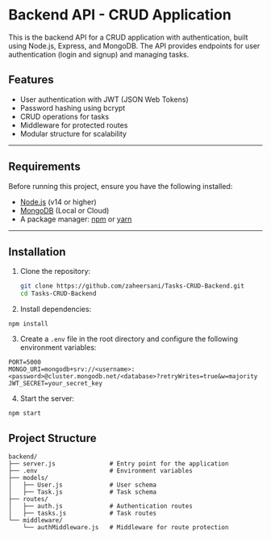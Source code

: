 # Backend API - CRUD Application

This is the backend API for a CRUD application with authentication, built using Node.js, Express, and MongoDB. The API provides endpoints for user authentication (login and signup) and managing tasks.

## Features

- User authentication with JWT (JSON Web Tokens)
- Password hashing using bcrypt
- CRUD operations for tasks
- Middleware for protected routes
- Modular structure for scalability

---

## Requirements

Before running this project, ensure you have the following installed:

- [Node.js](https://nodejs.org/) (v14 or higher)
- [MongoDB](https://www.mongodb.com/) (Local or Cloud)
- A package manager: [npm](https://www.npmjs.com/) or [yarn](https://yarnpkg.com/)

---

## Installation

1. Clone the repository:

   ```bash
   git clone https://github.com/zaheersani/Tasks-CRUD-Backend.git
   cd Tasks-CRUD-Backend
   ```

2. Install dependencies:
```
npm install
```

3. Create a ```.env``` file in the root directory and configure the following environment variables:
```
PORT=5000
MONGO_URI=mongodb+srv://<username>:<password>@cluster.mongodb.net/<database>?retryWrites=true&w=majority
JWT_SECRET=your_secret_key
```

4. Start the server:
```
npm start
```

## Project Structure
```
backend/
├── server.js               # Entry point for the application
├── .env                    # Environment variables
├── models/
│   ├── User.js             # User schema
│   ├── Task.js             # Task schema
├── routes/
│   ├── auth.js             # Authentication routes
│   ├── tasks.js            # Task routes
└── middleware/
    └── authMiddleware.js   # Middleware for route protection
```